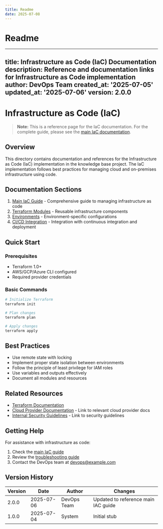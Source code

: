 ```yaml
---
title: Readme
date: 2025-07-08
---
```


# Readme

---
title: Infrastructure as Code (IaC) Documentation
description: Reference and documentation links for Infrastructure as Code implementation
author: DevOps Team
created_at: '2025-07-05'
updated_at: '2025-07-06'
version: 2.0.0
---

# Infrastructure as Code (IaC)

> **Note:** This is a reference page for the IaC documentation. For the complete guide, please see the [main IaC documentation](../../../../iac/README.md).

## Overview

This directory contains documentation and references for the Infrastructure as Code (IaC) implementation in the knowledge base project. The IaC implementation follows best practices for managing cloud and on-premises infrastructure using code.

## Documentation Sections

1. [Main IaC Guide](../../../../iac/README.md) - Comprehensive guide to managing infrastructure as code
2. [Terraform Modules](./modules/README.md) - Reusable infrastructure components
3. [Environments](./environments/README.md) - Environment-specific configurations
4. [CI/CD Integration](./ci-cd/README.md) - Integration with continuous integration and deployment

## Quick Start

### Prerequisites

- Terraform 1.0+
- AWS/GCP/Azure CLI configured
- Required provider credentials

### Basic Commands

```bash
# Initialize Terraform
terraform init

# Plan changes
terraform plan

# Apply changes
terraform apply
```

## Best Practices

- Use remote state with locking
- Implement proper state isolation between environments
- Follow the principle of least privilege for IAM roles
- Use variables and outputs effectively
- Document all modules and resources

## Related Resources

- [Terraform Documentation](https://www.terraform.io/docs/index.html)
- [Cloud Provider Documentation](https://example.com/cloud-provider-docs) - Link to relevant cloud provider docs
- [Internal Security Guidelines](https://example.com/security-guidelines) - Link to security guidelines

## Getting Help

For assistance with infrastructure as code:

1. Check the [main IaC guide](../../../../iac/README.md)
2. Review the [troubleshooting guide](./troubleshooting.md)
3. Contact the DevOps team at devops@example.com

## Version History

| Version | Date | Author | Changes |
|---------|------|--------|---------|
| 2.0.0 | 2025-07-06 | DevOps Team | Updated to reference main IAC guide |
| 1.0.0 | 2025-07-04 | System | Initial stub |
